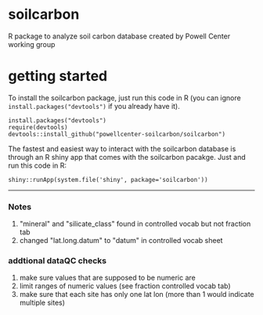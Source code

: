 # soilcarbon
R package to analyze soil carbon database created by Powell Center working group

# getting started
To install the soilcarbon package, just run this code in R (you can ignore `install.packages("devtools")` if you already have it).
```{r}
install.packages("devtools")
require(devtools)
devtools::install_github("powellcenter-soilcarbon/soilcarbon")
```
The fastest and easiest way to interact with the soilcarbon database is through an R shiny app that comes with the soilcarbon pacakge. Just and run this code in R:
```{r}
shiny::runApp(system.file('shiny', package='soilcarbon'))
```

---


### Notes
1. "mineral" and "silicate_class" found in controlled vocab but not fraction tab
1. changed "lat.long.datum" to "datum" in controlled vocab sheet

### addtional dataQC checks
1. make sure values that are supposed to be numeric are 
1. limit ranges of numeric values (see fraction controlled vocab tab)
1. make sure that each site has only one lat lon (more than 1 would indicate multiple sites)
